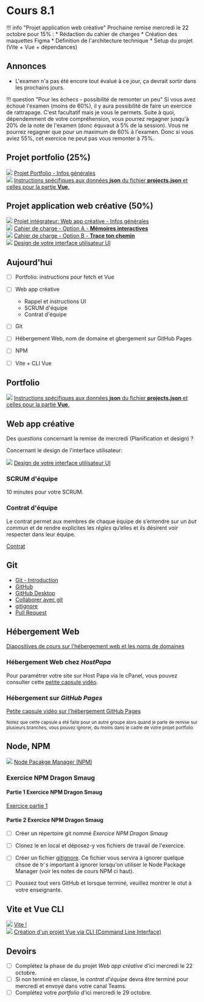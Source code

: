 # Cours 8.1
<!-- 20 octobre-->

<!--

Node.js et NPM : gestionnaire de paquets JavaScript

VITE : outil de développement front-end qui inclut serveur de développement et compilateur

IMPORTANT DE VOIR VITE CE COURS_CI car j'exige le setup du projet Vite pour le 22 octobre.

-->


!!! info "Projet application web créative"
    Prochaine remise mercredi le 22 octobre pour 15% :
    * Rédaction du cahier de charges
    * Création des maquettes Figma
    * Définition de l'architecture technique
    * Setup du projet (Vite + Vue + dépendances)

## Annonces

- L'examen n'a pas été encore tout évalué à ce jour, ça devrait sortir dans les prochains jours.
  
!!! question "Pour les échecs - possibilité de remonter un peu"
    Si vous avez échoué l'examen (moins de 60%), il y aura possibilité de faire un exercice de rattrapage. C'est facultatif mais je vous le permets. Suite à quoi, dépendemment de votre compréhension, vous pourrez regagner jusqu'à 20% de la note de l'examen (donc équvaut à 5% de la session). Vous ne pourrez regagner que pour un maximum de 60% à l'examen. Donc si vous aviez 55%, cet exercice ne peut pas vous remonter à 75%.


  
## Projet portfolio (25%)

<div class="class-content-link">
  <img src="./projets/assets/icon-portfolio.svg">
  <a href="./projets/portfolio.html">Projet Portfolio - Infos générales</a>
</div>

<div class="class-content-link">
  <img src="./projets/assets/icon-portfolio.svg">
  <a href="./projets/instructions-fecth-vue.html">Instructions spécifiques aux données <strong>json</strong> du fichier <strong>projects.json</strong> et celles pour la partie <strong>Vue</strong>.</a>
</div>

## Projet application web créative (50%)

<div class="class-content-link">
  <img src="./projets/assets/icon-creative-webapp.svg">
  <a href="./projets/appweb-creative/syllabus_guide_etudiant.html">Projet intégrateur: Web app créative - Infos générales</a>
</div>

<div class="class-content-link">
  <img src="./projets/assets/icon-creative-webapp.svg">
  <a href="./projets/appweb-creative/cahier_charges_memoires.html">Cahier de charge - Option A - <strong>Mémoires interactives</strong></a>
</div>

<div class="class-content-link">
  <img src="./projets/assets/icon-creative-webapp.svg">
  <a href="./projets/appweb-creative/cahier_charges_chemin.html">Cahier de charge - Option B - <strong>Trace ton chemin</strong></a>
</div>


<div class="class-content-link">
  <img src="./projets/assets/icon-creative-webapp.svg">
  <a href="./projets/appweb-creative/ui.html">Design de votre interface utilisateur UI</a>
</div>


## Aujourd'hui

- [ ] Portfolio: instructions pour fetch et Vue
- [ ] Web app créative
  - Rappel et instructions UI
  - SCRUM d'équipe
  - Contrat d'équipe
- [ ] Git
- [ ] Hébergement Web, nom de domaine et gbergement sur GitHub Pages
- [ ] NPM
- [ ] Vite + CLI Vue


## Portfolio


<div class="class-content-link">
  <img src="./projets/assets/icon-portfolio.svg">
  <a href="./projets/instructions-fecth-vue.html">Instructions spécifiques aux données <strong>json</strong> du fichier <strong>projects.json</strong> et celles pour la partie <strong>Vue</strong>.</a>
</div>


## Web app créative

Des *questions* concernant la remise de mercredi (Planification et design) ?

Concernant le design de l'interface utilisateur:

<div class="class-content-link">
  <img src="./projets/assets/icon-creative-webapp.svg">
  <a href="./projets/appweb-creative/ui.html">Design de votre interface utilisateur UI</a>
</div>



### SCRUM d'équipe

10 minutes pour votre SCRUM.

### Contrat d'équipe

Le contrat permet aux membres de chaque équipe de s’entendre sur un *but commun* et de rendre explicites les *règles* qu’elles et ils désirent voir respecter dans leur équipe.

[Contrat](./projets/appweb-creative/contrat-equipe.md)

## Git

- [Git - Introduction](https://tim-montmorency.com/timdoc/582-518MO/git/intro/)
- [GitHub](https://tim-montmorency.com/timdoc/582-518MO/git/github/)
- [GitHub Desktop](https://tim-montmorency.com/timdoc/582-518MO/git/github-desktop/)
- [Collaborer avec git](https://tim-montmorency.com/timdoc/582-518MO/git/collaboration/)
- [gitignore](https://tim-montmorency.com/timdoc/582-518MO/git/gitignore/)
- [Pull Request](https://tim-montmorency.com/timdoc/582-518MO/git/pull-request/)

## Hébergement Web

[Diapositives de cours sur l'hébergement web et les noms de domaines](https://cmontmorency365-my.sharepoint.com/:p:/g/personal/mariem_ouellet_cmontmorency_qc_ca/EWhOSUd3EyFPglOlWHZH9qcBD9bupObOPce8JKrzvq8eGA?e=HjX0z2)

### Hébergement Web chez *HostPapa*

Pour paramétrer votre site sur Host Papa via le cPanel, vous pouvez consulter cette <a href="https://cmontmorency365-my.sharepoint.com/:v:/g/personal/mariem_ouellet_cmontmorency_qc_ca/EZd7jM8DNIZHndllts3nA0cBtrrGG2NBLBOuO7svWXVjug?e=kT9gnu&nav=eyJyZWZlcnJhbEluZm8iOnsicmVmZXJyYWxBcHAiOiJTdHJlYW1XZWJBcHAiLCJyZWZlcnJhbFZpZXciOiJTaGFyZURpYWxvZy1MaW5rIiwicmVmZXJyYWxBcHBQbGF0Zm9ybSI6IldlYiIsInJlZmVycmFsTW9kZSI6InZpZXcifX0%3D" target="_blank" rel="noopener noreferrer">petite capsule vidéo</a>.

### Hébergement sur *GitHub Pages*

[Petite capsule vidéo sur l'hébergement GitHub Pages](https://cmontmorency365-my.sharepoint.com/:v:/r/personal/mariem_ouellet_cmontmorency_qc_ca/Documents/01_cours/Cours%20Optimisation%20-%20Web%203/02_contenu_de_cours/capsules/heberger-site-sur-github-pages.mov?csf=1&web=1&e=KOk8Hq&nav=eyJyZWZlcnJhbEluZm8iOnsicmVmZXJyYWxBcHAiOiJTdHJlYW1XZWJBcHAiLCJyZWZlcnJhbFZpZXciOiJTaGFyZURpYWxvZy1MaW5rIiwicmVmZXJyYWxBcHBQbGF0Zm9ybSI6IldlYiIsInJlZmVycmFsTW9kZSI6InZpZXcifX0%3D)

<small>Notez que cette capsule a été faite pour un autre groupe alors quand je parle de remise sur plusieurs branches, vous pouvez ignorer, du moins dans le cadre de votre projet portfolio</small>

## Node, NPM

<div class="class-content-link">
  <img src="./assets/icon-npm.webp">
  <a href="https://tim-montmorency.com/timdoc/582-518MO/javascript/npm/">Node Pacakge Manager (NPM)</a>
</div>

### Exercice NPM Dragon Smaug

#### Partie 1 Exercice NPM Dragon Smaug

[Exercice partie 1](https://tim-montmorency.com/compendium/582-311-web3/exercices/dragon-smaug/)

#### Partie 2 Exercice NPM Dragon Smaug

- [ ] Créer un répertoire git nommé *Exercice NPM Dragon Smaug*
- [ ] Clonez le en local et déposez-y vos fichiers de travail de l'exercice.
- [ ] Créer un fichier [gitignore](https://tim-montmorency.com/timdoc/582-518MO/git/gitignore/). Ce fichier vous servira à ignorer quelque chsoe de tr`s important à ignorer lorsqu'on utiliser le Node Package Manager (voir les notes de cours NPM ci haut).
- [ ] Poussez tout vers GitHub et lorsque terminé, veuillez montrer le otut à votre enseignante.


## Vite et Vue CLI

<div class="class-content-link">
  <img src="./assets/Vitejs-logo.svg">
  <a href="
  https://tim-montmorency.com/timdoc/582-518MO/javascript/vite/">Vite !</a>
</div>


<div class="class-content-link">
  <img src="./vue/assets/logo-vue.svg">
  <a href="./vue/creation-projet-CLI.html">Création d'un projet Vue via CLI (Command Line Interface)</a>
</div>


<!-- <div class="class-content-link">
  <img src="./vue/assets/logo-vue.svg">
  <a href="./projets/appweb-creative/quick_start.html">Web app créative: quickstart</a>
</div> 

📦 Étape 1: Créer le Projet (Chef de projet uniquement)¶
1.1 Initialiser le projet Vite + Vue¶

# Créer le projet
npm create vite@latest mon-projet -- --template vue

# Entrer dans le dossier
cd mon-projet

# Installer les dépendances de base
npm install

# Tester que ça fonctionne
npm run dev
Ouvrez http://localhost:5173 - Vous devriez voir la page de démo Vue.
-->


## Devoirs

- [ ] Complétez la phase de du projet *Web app créative* d'ici mercredi le 22 octobre.
- [ ] Si non terminé en classe, le *contrat d'équipe* devra être terminé pour mercredi et envoyé dans votre canal Teams.
- [ ] Complétez votre *portfolio* d'ici mercredi le 29 octobre.